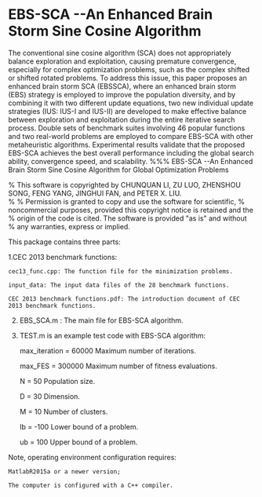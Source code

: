 # EBS-SCA --An Enhanced Brain Storm Sine Cosine Algorithm

The conventional sine cosine algorithm (SCA) does not appropriately balance exploration and exploitation, causing premature convergence, especially for complex optimization problems, such as the complex shifted or shifted rotated problems. To address this issue, this paper proposes an enhanced brain storm SCA (EBSSCA), where an enhanced brain storm (EBS) strategy is employed to improve the population diversity, and by combining it with two different update equations, two new individual update strategies (IUS: IUS-I and IUS-II) are developed to make effective balance between exploration and exploitation during the entire iterative search process. Double sets of benchmark suites involving 46 popular functions and two real-world problems are employed to compare EBS-SCA with other metaheuristic algorithms. Experimental results validate that the proposed EBS-SCA achieves the best overall performance including the global search ability, convergence speed, and scalability.
%%% EBS-SCA --An Enhanced Brain Storm Sine Cosine Algorithm for Global Optimization Problems

% This software is copyrighted by CHUNQUAN LI, ZU LUO, ZHENSHOU SONG, FENG YANG, JINGHUI FAN, and PETER X. LIU.  
%
% Permission is granted to copy and use the software for scientific, 
% noncommercial purposes, provided this copyright notice is retained and the 
% origin of the code is cited. The software is provided "as is" and without 
% any warranties, express or implied.

This package contains three parts:

1.CEC 2013 benchmark functions: 

	cec13_func.cpp: The function file for the minimization problems.

	input_data: The input data files of the 28 benchmark functions.

	CEC 2013 benchmark functions.pdf: The introduction document of CEC 2013 benchmark functions.

2. EBS_SCA.m : The main file for EBS-SCA algorithm.



3. TEST.m is an example test code with EBS-SCA algorithm:

	 max_iteration = 60000              Maximum number of iterations.
	 
	 max_FES = 300000                   Maximum number of fitness evaluations.
	 
	 N = 50                             Population size.
	 
	 D = 30                             Dimension.
	 
	 M = 10                             Number of clusters.
	 
	 lb = -100                          Lower bound of a problem.
	 
	 ub = 100                           Upper bound of a problem.

Note, operating environment configuration requires:

	MatlabR2015a or a newer version;
	
	The computer is configured with a C++ compiler.
